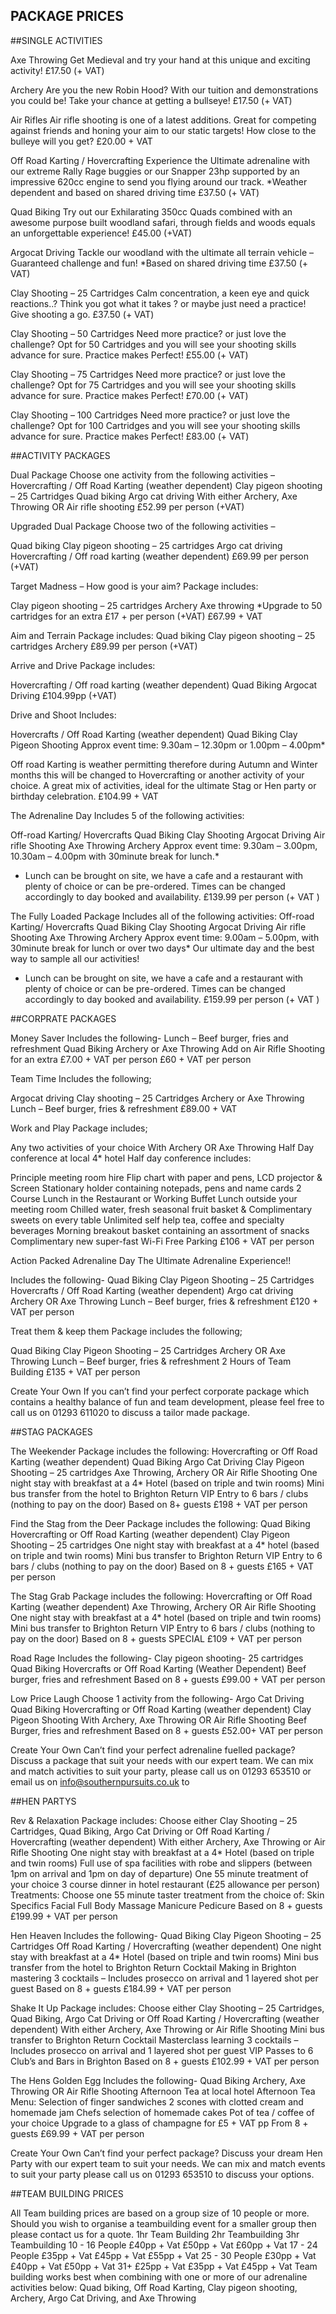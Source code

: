 ## PACKAGE PRICES

##SINGLE ACTIVITIES

Axe Throwing
Get Medieval and try your hand at this unique and exciting activity!
£17.50 (+ VAT)

Archery
Are you the new Robin Hood? With our tuition and demonstrations you could be! Take your chance at getting a bullseye!
£17.50 (+ VAT)

Air Rifles
Air rifle shooting is one of a latest additions. Great for competing against friends and honing your aim to our static targets! How close to the bulleye will you get?
£20.00 + VAT

Off Road Karting / Hovercrafting
Experience the Ultimate adrenaline with our extreme Rally Rage buggies or our Snapper 23hp supported by an impressive 620cc engine to send you flying around our track.
*Weather dependent and based on shared driving time
£37.50 (+ VAT)

Quad Biking
Try out our Exhilarating 350cc Quads combined with an awesome purpose built woodland safari, through fields and woods equals  an unforgettable experience!
£45.00 (+VAT)

Argocat Driving
Tackle our woodland with the ultimate all terrain vehicle – Guaranteed challenge and fun!
*Based on shared driving time
£37.50 (+ VAT)

Clay Shooting – 25 Cartridges
Calm concentration, a keen eye and quick reactions..? Think you got what it takes ? or maybe just need a practice! Give shooting a go.
£37.50 (+ VAT)

Clay Shooting – 50 Cartridges
Need more practice? or just love the challenge? Opt for 50 Cartridges and you will see your shooting skills advance for sure. Practice makes Perfect!
£55.00 (+ VAT)

Clay Shooting – 75 Cartridges
Need more practice? or just love the challenge? Opt for 75 Cartridges and you will see your shooting skills advance for sure. Practice makes Perfect!
£70.00 (+ VAT)

Clay Shooting – 100 Cartridges
Need more practice? or just love the challenge? Opt for 100 Cartridges and you will see your shooting skills advance for sure. Practice makes Perfect!
£83.00 (+ VAT)


##ACTIVITY PACKAGES

Dual Package
Choose one activity from the following activities –
Hovercrafting / Off Road Karting (weather dependent)
Clay pigeon shooting – 25 Cartridges
Quad biking
Argo cat driving
With either  Archery, Axe Throwing OR Air rifle shooting
£52.99 per person (+VAT)

Upgraded Dual Package
Choose two of the following activities –

Quad biking
Clay pigeon shooting – 25 cartridges
Argo cat driving
Hovercrafting / Off road karting (weather dependent)
£69.99 per person (+VAT)

Target Madness – How good is your aim?
Package includes:

Clay pigeon shooting – 25 cartridges
Archery
Axe throwing
*Upgrade to 50 cartridges for an extra £17 + per person (+VAT)
£67.99 + VAT

Aim and Terrain
Package includes:
Quad biking
Clay pigeon shooting – 25 cartridges
Archery
£89.99 per person (+VAT)

Arrive and Drive
Package includes:

Hovercrafting / Off road karting (weather dependent)
Quad Biking
Argocat Driving
£104.99pp (+VAT)

Drive and Shoot
Includes:

Hovercrafts / Off Road Karting (weather dependent)
Quad Biking
Clay Pigeon Shooting
Approx event time: 9.30am – 12.30pm or 1.00pm – 4.00pm*

Off road Karting is weather permitting therefore during Autumn and Winter months this will be changed to Hovercrafting or another activity of your choice.
A great mix of activities, ideal for the ultimate Stag or Hen party or birthday celebration.
£104.99 + VAT

The Adrenaline Day
Includes 5 of the following activities:

Off-road Karting/ Hovercrafts
Quad Biking
Clay Shooting
Argocat Driving
Air rifle Shooting
Axe Throwing
Archery
Approx event time: 9.30am – 3.00pm, 10.30am – 4.00pm with 30minute  break for lunch.*
* Lunch can be brought on site, we have a cafe and a restaurant with plenty of choice or can be pre-ordered. Times can be changed accordingly to day booked and availability.
£139.99 per person (+ VAT )

The Fully Loaded Package
Includes all of the following activities:
Off-road Karting/ Hovercrafts
Quad Biking
Clay Shooting
Argocat Driving
Air rifle Shooting
Axe Throwing
Archery
Approx event time: 9.00am – 5.00pm, with 30minute  break for lunch or over two days*
Our ultimate day and the best way to sample all our activities!
* Lunch can be brought on site, we have a cafe and a restaurant with plenty of choice or can be pre-ordered. Times can be changed accordingly to day booked and availability.
£159.99 per person (+ VAT )


##CORPRATE PACKAGES

Money Saver
Includes the following-
Lunch – Beef burger, fries and refreshment
Quad Biking
Archery or Axe Throwing
Add on Air Rifle Shooting for an extra £7.00 + VAT per person
£60 + VAT per person

Team Time
Includes the following;

Argocat driving
Clay shooting – 25 Cartridges
Archery or Axe Throwing
Lunch – Beef burger, fries & refreshment
£89.00 + VAT

Work and Play
Package includes;

Any two activities of your choice
With Archery OR Axe Throwing
Half Day conference at local 4* hotel
Half day conference includes:

Principle meeting room hire
Flip chart with paper and pens, LCD projector & Screen
Stationary holder containing notepads, pens and name cards
2 Course Lunch in the Restaurant or Working Buffet Lunch outside your meeting room
Chilled water, fresh seasonal fruit basket & Complimentary sweets on every table
Unlimited self help tea, coffee and specialty beverages
Morning breakout basket containing an assortment of snacks
Complimentary new super-fast Wi-Fi
Free Parking
£106 + VAT per person

Action Packed Adrenaline Day
The Ultimate Adrenaline Experience!!

Includes the following-
Quad Biking
Clay Pigeon Shooting – 25 Cartridges
Hovercrafts / Off Road Karting (weather dependent)
Argo cat driving
Archery OR Axe Throwing
Lunch – Beef burger, fries & refreshment
£120 + VAT per person

Treat them & keep them
Package includes the following;

Quad Biking
Clay Pigeon Shooting – 25 Cartridges
Archery OR Axe Throwing
Lunch – Beef burger, fries & refreshment
2 Hours of Team Building
£135 + VAT per person

Create Your Own
If you can’t find your perfect corporate package which contains a healthy balance of fun and team development, please feel free to call us on 01293 611020 to discuss a tailor made package.


##STAG PACKAGES

The Weekender
Package includes the following:
Hovercrafting or Off Road Karting (weather dependent)
Quad Biking
Argo Cat Driving
Clay Pigeon Shooting – 25 cartridges
Axe Throwing, Archery OR Air Rifle Shooting
One night stay with breakfast at a 4* Hotel (based on triple and twin rooms)
Mini bus transfer from the hotel to Brighton Return
VIP Entry to 6 bars / clubs (nothing to pay on the door)
Based on 8+ guests
£198 + VAT per person

Find the Stag from the Deer
Package includes the following:
Quad Biking
Hovercrafting or Off Road Karting (weather dependent)
Clay Pigeon Shooting – 25 cartridges
One night stay with breakfast at a 4* hotel (based on triple and twin rooms)
Mini bus transfer to Brighton Return
VIP Entry to 6 bars / clubs (nothing to pay on the door)
Based on 8 + guests
£165 + VAT per person

The Stag Grab
Package includes the following:
Hovercrafting or Off Road Karting (weather dependent)
Axe Throwing, Archery OR Air Rifle Shooting
One night stay with breakfast at a 4* hotel (based on triple and twin rooms)
Mini bus transfer to Brighton Return
VIP Entry to 6 bars / clubs (nothing to pay on the door)
Based on 8 + guests
SPECIAL £109 + VAT per person

Road Rage
Includes the following-
Clay pigeon shooting- 25 cartridges
Quad Biking
Hovercrafts or Off Road Karting (Weather Dependent)
Beef burger, fries and refreshment
Based on 8 + guests
£99.00 + VAT per person

Low Price Laugh
Choose 1 activity from the following-
Argo Cat Driving
Quad Biking
Hovercrafting or Off Road Karting (weather dependent)
Clay Pigeon Shooting
With Archery, Axe Throwing OR Air Rifle Shooting
Beef Burger, fries and refreshment
Based on 8 + guests
£52.00+ VAT per person

Create Your Own
Can’t find your perfect adrenaline fuelled package? Discuss a package that suit your needs with our expert team. We can mix and match activities to suit your party, please call us on 01293 653510 or email us on info@southernpursuits.co.uk to 


##HEN PARTYS

Rev & Relaxation
Package includes:
Choose either Clay Shooting – 25 Cartridges, Quad Biking, Argo Cat Driving or Off Road Karting / Hovercrafting (weather dependent)
With either Archery, Axe Throwing or Air Rifle Shooting
One night stay with breakfast at a 4* Hotel (based on triple and twin rooms)
Full use of spa facilities with robe and slippers (between 1pm on arrival and 1pm on day of departure)
One 55 minute treatment of your choice
3 course dinner in hotel restaurant (£25 allowance per person)
Treatments:  Choose one 55 minute taster treatment from the choice of:
Skin Specifics Facial
Full Body Massage
Manicure
Pedicure
Based on 8 + guests
£199.99 + VAT per person

Hen Heaven
Includes the following-
Quad Biking
Clay Pigeon Shooting – 25 Cartridges
Off Road Karting / Hovercrafting (weather dependent)
One night stay with breakfast at a 4* Hotel (based on triple and twin rooms)
Mini bus transfer from the hotel to Brighton Return
Cocktail Making in Brighton mastering 3 cocktails – Includes prosecco on arrival and 1 layered shot per guest
Based on 8 + guests
£184.99 + VAT per person

Shake It Up
Package includes:
Choose either Clay Shooting – 25 Cartridges, Quad Biking, Argo Cat Driving or Off Road Karting / Hovercrafting (weather dependent)
With either Archery, Axe Throwing or Air Rifle Shooting
Mini bus transfer to Brighton Return
Cocktail Masterclass learning 3 cocktails – Includes prosecco on arrival and 1 layered shot per guest
VIP Passes to 6 Club’s and Bars in Brighton
Based on 8 + guests
£102.99 + VAT per person

The Hens Golden Egg
Includes the following-
Quad Biking
Archery, Axe Throwing OR Air Rifle Shooting
Afternoon Tea at local hotel
Afternoon Tea Menu:
Selection of finger sandwiches
2 scones with clotted cream and homemade jam
Chefs selection of homemade cakes
Pot of tea / coffee of your choice
Upgrade to a glass of champagne for £5 + VAT pp
From 8 + guests
£69.99 + VAT per person

Create Your Own
Can’t find your perfect package? Discuss your dream Hen Party with our expert team to suit your needs. We can mix and match events to suit your party please call us on 01293 653510 to discuss your options.


##TEAM BUILDING PRICES

All Team building prices are based on a group size of 10 people or more. Should you wish to organise a teambuilding event for a smaller group then please contact us for a quote.
1hr Team Building	2hr Teambuilding	3hr Teambuilding
10 - 16 People	£40pp + Vat	£50pp + Vat	£60pp + Vat
17 - 24 People	£35pp + Vat	£45pp + Vat	£55pp + Vat
25 - 30 People	£30pp + Vat	£40pp + Vat	£50pp + Vat
31+	£25pp + Vat	£35pp + Vat	£45pp + Vat
Team building works best when combining with one or more of our adrenaline activities below:
Quad biking,
Off Road Karting,
Clay pigeon shooting,
Archery,
Argo Cat Driving,
and Axe Throwing






